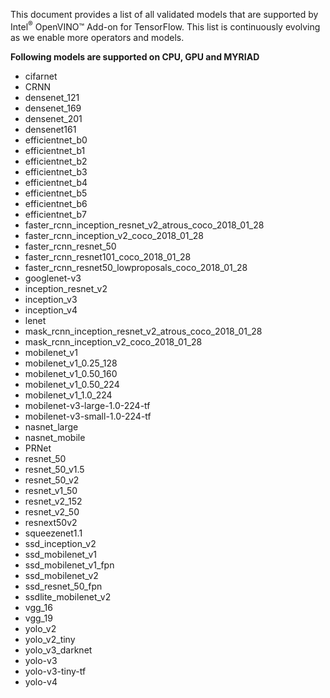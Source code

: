 This document provides a list of all validated models that are supported by Intel<sup>®</sup> OpenVINO™ Add-on for TensorFlow. This list is continuously evolving as we enable more operators and models. 

**Following models are supported on CPU, GPU and MYRIAD**

* cifarnet
* CRNN
* densenet_121
* densenet_169
* densenet_201
* densenet161
* efficientnet_b0
* efficientnet_b1
* efficientnet_b2
* efficientnet_b3
* efficientnet_b4
* efficientnet_b5
* efficientnet_b6
* efficientnet_b7
* faster_rcnn_inception_resnet_v2_atrous_coco_2018_01_28
* faster_rcnn_inception_v2_coco_2018_01_28
* faster_rcnn_resnet_50
* faster_rcnn_resnet101_coco_2018_01_28
* faster_rcnn_resnet50_lowproposals_coco_2018_01_28
* googlenet-v3
* inception_resnet_v2
* inception_v3
* inception_v4
* lenet
* mask_rcnn_inception_resnet_v2_atrous_coco_2018_01_28
* mask_rcnn_inception_v2_coco_2018_01_28
* mobilenet_v1
* mobilenet_v1_0.25_128
* mobilenet_v1_0.50_160
* mobilenet_v1_0.50_224
* mobilenet_v1_1.0_224
* mobilenet-v3-large-1.0-224-tf
* mobilenet-v3-small-1.0-224-tf
* nasnet_large
* nasnet_mobile
* PRNet
* resnet_50
* resnet_50_v1.5
* resnet_50_v2
* resnet_v1_50
* resnet_v2_152
* resnet_v2_50
* resnext50v2
* squeezenet1.1
* ssd_inception_v2
* ssd_mobilenet_v1
* ssd_mobilenet_v1_fpn
* ssd_mobilenet_v2
* ssd_resnet_50_fpn
* ssdlite_mobilenet_v2
* vgg_16
* vgg_19
* yolo_v2
* yolo_v2_tiny
* yolo_v3_darknet
* yolo-v3
* yolo-v3-tiny-tf
* yolo-v4
